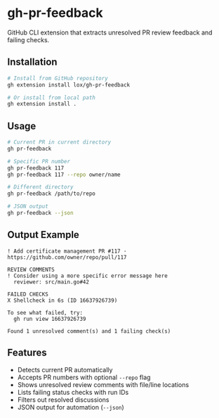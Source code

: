 # gh-pr-feedback

GitHub CLI extension that extracts unresolved PR review feedback and failing checks.

## Installation

```bash
# Install from GitHub repository
gh extension install lox/gh-pr-feedback

# Or install from local path
gh extension install .
```

## Usage

```bash
# Current PR in current directory
gh pr-feedback

# Specific PR number
gh pr-feedback 117
gh pr-feedback 117 --repo owner/name

# Different directory
gh pr-feedback /path/to/repo

# JSON output
gh pr-feedback --json
```

## Output Example

```
! Add certificate management PR #117 · https://github.com/owner/repo/pull/117

REVIEW COMMENTS
! Consider using a more specific error message here
  reviewer: src/main.go#42

FAILED CHECKS
X Shellcheck in 6s (ID 16637926739)

To see what failed, try:
  gh run view 16637926739

Found 1 unresolved comment(s) and 1 failing check(s)
```

## Features

- Detects current PR automatically
- Accepts PR numbers with optional `--repo` flag
- Shows unresolved review comments with file/line locations
- Lists failing status checks with run IDs
- Filters out resolved discussions
- JSON output for automation (`--json`)

